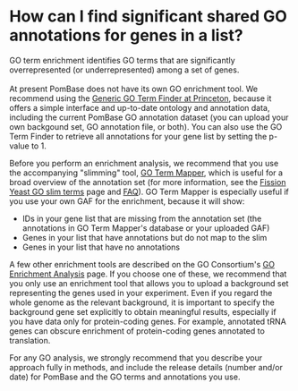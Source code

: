 # How can I find significant shared GO annotations for genes in a list?
<!-- pombase_categories: Tools and Resources,Using Ontologies -->

GO term enrichment identifies GO terms that are significantly
overrepresented (or underrepresented) among a set of genes.\
\
At present PomBase does not have its own GO enrichment tool. We
recommend using the [Generic GO Term Finder at Princeton](http://go.princeton.edu/cgi-bin/GOTermFinder), because it
offers a simple interface and up-to-date ontology and annotation data,
including the current PomBase GO annotation dataset (you can upload your
own backgound set, GO annotation file, or both). You can also use the GO
Term Finder to retrieve all annotations for your gene list by setting
the p-value to 1.

Before you perform an enrichment analysis, we recommend that you use the
accompanying "slimming" tool, [GO Term Mapper](http://go.princeton.edu/cgi-bin/GOTermMapper), which is useful
for a broad overview of the annotation set (for more information, see
the [Fission Yeast GO slim terms](/browse-curation/fission-yeast-go-slim-terms) page and
[FAQ](/faq/how-can-i-use-go-slims-s-pombe)). GO Term Mapper is
especially useful if you use your own GAF for the enrichment, because it
will show:

-   IDs in your gene list that are missing from the annotation set (the
    annotations in GO Term Mapper's database or your uploaded GAF)
-   Genes in your list that have annotations but do not map to the slim
-   Genes in your list that have no annotations

A few other enrichment tools are described on the GO Consortium's [GO Enrichment Analysis](http://geneontology.org/page/go-enrichment-analysis) page. If
you choose one of these, we recommend that you only use an enrichment
tool that allows you to upload a background set representing the genes
used in your experiment. Even if you regard the whole genome as the
relevant background, it is important to specify the background gene set
explicitly to obtain meaningful results, especially if you have data
only for protein-coding genes. For example, annotated tRNA genes can
obscure enrichment of protein-coding genes annotated to translation.

For any GO analysis, we strongly recommend that you describe your
approach fully in methods, and include the release details (number
and/or date) for PomBase and the GO terms and annotations you use.

